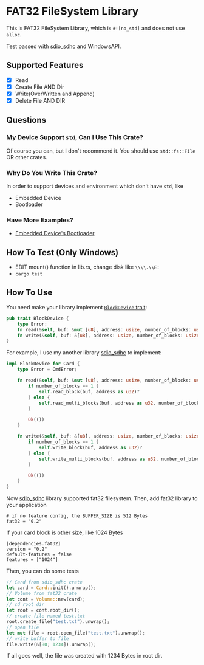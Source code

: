 # FAT32 FileSystem Library

This is FAT32 FileSystem Library, which is `#![no_std]` and does not use `alloc`.
 
Test passed with [sdio_sdhc](https://github.com/play-stm32/sdio_sdhc) and WindowsAPI. 

## Supported Features
- [x] Read
- [x] Create File AND Dir
- [x] Write(OverWritten and Append)
- [x] Delete File AND DIR

## Questions
### My Device Support `std`, Can I Use This Crate?
Of course you can, but I don't recommend it. You should use `std::fs::File` OR other crates.

### Why Do You Write This Crate?
In order to support devices and environment which don't have `std`, like
* Embedded Device
* Bootloader

### Have More Examples?
* [Embedded Device's Bootloader](https://github.com/play-stm32/bootloader)

## How To Test (Only Windows)
* EDIT mount() function in lib.rs, change disk like `\\\\.\\E:`
* `cargo test`

## How To Use
You need make your library implement [`BlockDevice` trait](https://github.com/Spxg/block_device):

```rust
pub trait BlockDevice {
    type Error;
    fn read(&self, buf: &mut [u8], address: usize, number_of_blocks: usize) -> Result<(), Self::Error>;
    fn write(&self, buf: &[u8], address: usize, number_of_blocks: usize) -> Result<(), Self::Error>;
}
```

For example, I use my another library [sdio_sdhc](https://github.com/play-stm32/sdio_sdhc) to implement:

```rust
impl BlockDevice for Card {
    type Error = CmdError;

    fn read(&self, buf: &mut [u8], address: usize, number_of_blocks: usize) -> Result<(), Self::Error> {
        if number_of_blocks == 1 {
            self.read_block(buf, address as u32)?
        } else {
            self.read_multi_blocks(buf, address as u32, number_of_blocks as u32)?
        }

        Ok(())
    }

    fn write(&self, buf: &[u8], address: usize, number_of_blocks: usize) -> Result<(), Self::Error> {
        if number_of_blocks == 1 {
            self.write_block(buf, address as u32)?
        } else {
            self.write_multi_blocks(buf, address as u32, number_of_blocks as u32)?
        }

        Ok(())
    }
}
```

Now [sdio_sdhc](https://github.com/play-stm32/sdio_sdhc) library supported fat32 filesystem. 
Then, add fat32 library to your application

```
# if no feature config, the BUFFER_SIZE is 512 Bytes
fat32 = "0.2"
```

If your card block is other size, like 1024 Bytes

```
[dependencies.fat32]
version = "0.2"
default-features = false
features = ["1024"]
```

Then, you can do some tests

```rust
// Card from sdio_sdhc crate
let card = Card::init().unwrap();
// Volume from fat32 crate
let cont = Volume::new(card);
// cd root dir
let root = cont.root_dir();
// create file named test.txt
root.create_file("test.txt").unwrap();
// open file
let mut file = root.open_file("test.txt").unwrap();
// write buffer to file
file.write(&[80; 1234]).unwrap();
```

If all goes well, the file was created with 1234 Bytes in root dir.